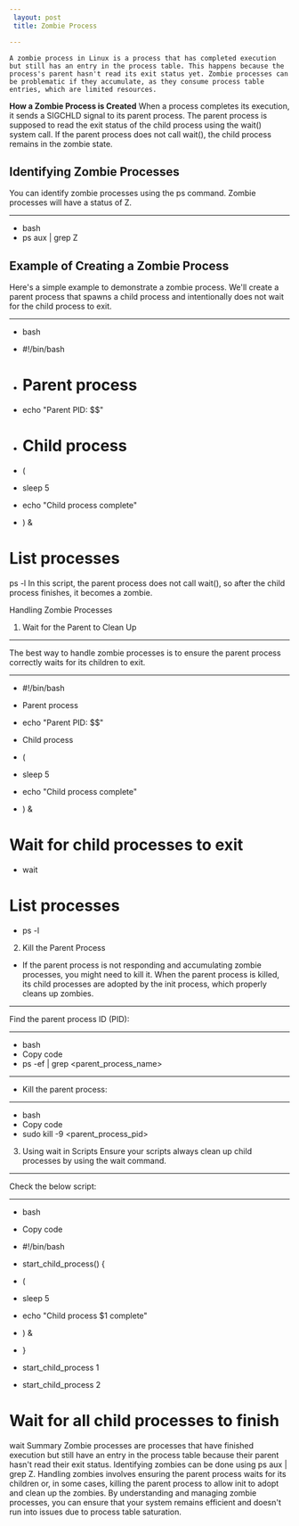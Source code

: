 ```yaml
---
 layout: post
 title: Zombie Process

---
```

    A zombie process in Linux is a process that has completed execution but still has an entry in the process table. This happens because the process's parent hasn't read its exit status yet. Zombie processes can be problematic if they accumulate, as they consume process table entries, which are limited resources.

   **How a Zombie Process is Created**
   When a process completes its execution, it sends a SIGCHLD signal to its parent process. The parent process is supposed to read the exit status of the child process using the wait() system call. If the parent process does not call wait(), the child process remains in the zombie state.

  **Identifying Zombie Processes**
 ---
  You can identify zombie processes using the ps command. Zombie processes will have a status of Z.

 ----

  - bash
  - ps aux | grep Z


  Example of Creating a Zombie Process
 ---
  Here's a simple example to demonstrate a zombie process. We'll create a parent process that spawns a child process and intentionally does not wait for the child process to exit.

 ---
  - bash
  - #!/bin/bash
  - # Parent process
  - echo "Parent PID: $$"

  - # Child process
  - ( 
  - sleep 5
  - echo "Child process complete"
  - ) &

 # List processes
 ps -l
 In this script, the parent process does not call wait(), so after the child process finishes, it becomes a zombie.

 Handling Zombie Processes
 1. Wait for the Parent to Clean Up

 ---
  The best way to handle zombie processes is to ensure the parent process correctly waits for its children to exit.

---
 - #!/bin/bash
 - Parent process
 - echo "Parent PID: $$"

 - Child process
 - ( 
 -  sleep 5
 - echo "Child process complete"
 - ) &


 # Wait for child processes to exit
 -   wait

 # List processes
 - ps -l

 2. Kill the Parent Process
 -  If the parent process is not responding and accumulating zombie processes, you might need to kill  it. When the parent process is killed, its child processes are adopted by the init process, which properly cleans up zombies.

 ---
  Find the parent process ID (PID):

 ---
 - bash
 - Copy code
 - ps -ef | grep <parent_process_name>
 
--- 
- Kill the parent process:

---

 - bash
 - Copy code
 - sudo kill -9 <parent_process_pid>


3. Using wait in Scripts
Ensure your scripts always clean up child processes by using the wait command.

---
  Check the below script:

---

 - bash
 - Copy code
 - #!/bin/bash

 - start_child_process() {
 - (
 -   sleep 5
 -   echo "Child process $1 complete"
 -  ) &
 -  }

 - start_child_process 1
 - start_child_process 2


# Wait for all child processes to finish
wait
Summary
Zombie processes are processes that have finished execution but still have an entry in the process table because their parent hasn't read their exit status.
Identifying zombies can be done using ps aux | grep Z.
Handling zombies involves ensuring the parent process waits for its children or, in some cases, killing the parent process to allow init to adopt and clean up the zombies.
By understanding and managing zombie processes, you can ensure that your system remains efficient and doesn't run into issues due to process table saturation.





 

  